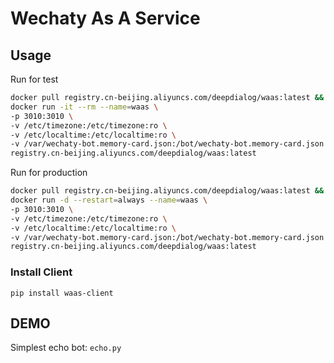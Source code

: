 # Wechaty As A Service


## Usage

Run for test

```bash
docker pull registry.cn-beijing.aliyuncs.com/deepdialog/waas:latest && \
docker run -it --rm --name=waas \
-p 3010:3010 \
-v /etc/timezone:/etc/timezone:ro \
-v /etc/localtime:/etc/localtime:ro \
-v /var/wechaty-bot.memory-card.json:/bot/wechaty-bot.memory-card.json \
registry.cn-beijing.aliyuncs.com/deepdialog/waas:latest
```

Run for production

```bash
docker pull registry.cn-beijing.aliyuncs.com/deepdialog/waas:latest && \
docker run -d --restart=always --name=waas \
-p 3010:3010 \
-v /etc/timezone:/etc/timezone:ro \
-v /etc/localtime:/etc/localtime:ro \
-v /var/wechaty-bot.memory-card.json:/bot/wechaty-bot.memory-card.json \
registry.cn-beijing.aliyuncs.com/deepdialog/waas:latest
```

### Install Client

`pip install waas-client`

## DEMO

Simplest echo bot: `echo.py`
